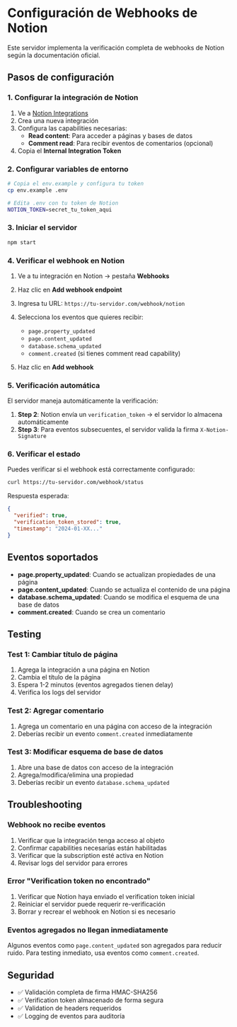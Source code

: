 # Configuración de Webhooks de Notion

Este servidor implementa la verificación completa de webhooks de Notion según la documentación oficial.

## Pasos de configuración

### 1. Configurar la integración de Notion

1. Ve a [Notion Integrations](https://www.notion.so/my-integrations)
2. Crea una nueva integración
3. Configura las capabilities necesarias:
   - **Read content**: Para acceder a páginas y bases de datos
   - **Comment read**: Para recibir eventos de comentarios (opcional)
4. Copia el **Internal Integration Token**

### 2. Configurar variables de entorno

```bash
# Copia el env.example y configura tu token
cp env.example .env

# Edita .env con tu token de Notion
NOTION_TOKEN=secret_tu_token_aqui
```

### 3. Iniciar el servidor

```bash
npm start
```

### 4. Verificar el webhook en Notion

1. Ve a tu integración en Notion → pestaña **Webhooks**
2. Haz clic en **Add webhook endpoint**
3. Ingresa tu URL: `https://tu-servidor.com/webhook/notion`
4. Selecciona los eventos que quieres recibir:
   - `page.property_updated`
   - `page.content_updated`
   - `database.schema_updated`
   - `comment.created` (si tienes comment read capability)

5. Haz clic en **Add webhook**

### 5. Verificación automática

El servidor maneja automáticamente la verificación:

1. **Step 2**: Notion envía un `verification_token` → el servidor lo almacena automáticamente
2. **Step 3**: Para eventos subsecuentes, el servidor valida la firma `X-Notion-Signature`

### 6. Verificar el estado

Puedes verificar si el webhook está correctamente configurado:

```bash
curl https://tu-servidor.com/webhook/status
```

Respuesta esperada:
```json
{
  "verified": true,
  "verification_token_stored": true,
  "timestamp": "2024-01-XX..."
}
```

## Eventos soportados

- **page.property_updated**: Cuando se actualizan propiedades de una página
- **page.content_updated**: Cuando se actualiza el contenido de una página
- **database.schema_updated**: Cuando se modifica el esquema de una base de datos
- **comment.created**: Cuando se crea un comentario

## Testing

### Test 1: Cambiar título de página
1. Agrega la integración a una página en Notion
2. Cambia el título de la página
3. Espera 1-2 minutos (eventos agregados tienen delay)
4. Verifica los logs del servidor

### Test 2: Agregar comentario
1. Agrega un comentario en una página con acceso de la integración
2. Deberías recibir un evento `comment.created` inmediatamente

### Test 3: Modificar esquema de base de datos
1. Abre una base de datos con acceso de la integración
2. Agrega/modifica/elimina una propiedad
3. Deberías recibir un evento `database.schema_updated`

## Troubleshooting

### Webhook no recibe eventos
1. Verificar que la integración tenga acceso al objeto
2. Confirmar capabilities necesarias están habilitadas
3. Verificar que la subscription esté activa en Notion
4. Revisar logs del servidor para errores

### Error "Verification token no encontrado"
1. Verificar que Notion haya enviado el verification token inicial
2. Reiniciar el servidor puede requerir re-verificación
3. Borrar y recrear el webhook en Notion si es necesario

### Eventos agregados no llegan inmediatamente
Algunos eventos como `page.content_updated` son agregados para reducir ruido.
Para testing inmediato, usa eventos como `comment.created`.

## Seguridad

- ✅ Validación completa de firma HMAC-SHA256
- ✅ Verification token almacenado de forma segura
- ✅ Validation de headers requeridos
- ✅ Logging de eventos para auditoría 